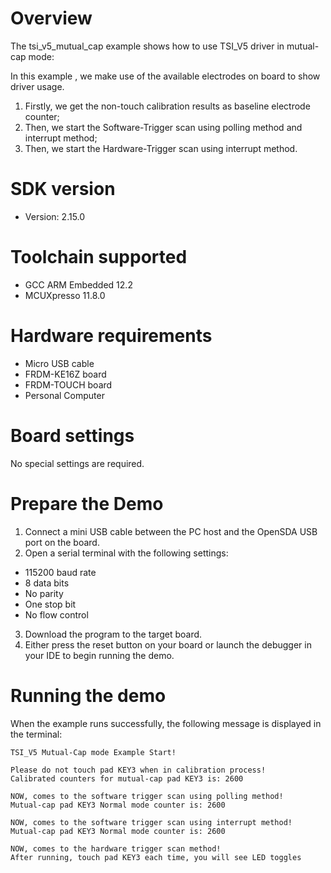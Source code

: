 Overview
========
The tsi_v5_mutual_cap example shows how to use TSI_V5 driver in mutual-cap mode:

In this example , we make use of the available electrodes on board to show driver usage.
1. Firstly, we get the non-touch calibration results as baseline electrode counter;
2. Then, we start the Software-Trigger scan using polling method and interrupt method;
3. Then, we start the Hardware-Trigger scan using interrupt method.


SDK version
===========
- Version: 2.15.0

Toolchain supported
===================
- GCC ARM Embedded  12.2
- MCUXpresso  11.8.0

Hardware requirements
=====================
- Micro USB cable
- FRDM-KE16Z board
- FRDM-TOUCH board
- Personal Computer

Board settings
==============
No special settings are required.

Prepare the Demo
================
1. Connect a mini USB cable between the PC host and the OpenSDA USB port on the board.
2.  Open a serial terminal with the following settings:
   - 115200 baud rate
   - 8 data bits
   - No parity
   - One stop bit
   - No flow control
3. Download the program to the target board.
4. Either press the reset button on your board or launch the debugger in your IDE to begin running the demo.

Running the demo
================
When the example runs successfully, the following message is displayed in the terminal:

~~~~~~~~~~~~~~~~~~~~~
TSI_V5 Mutual-Cap mode Example Start!

Please do not touch pad KEY3 when in calibration process!
Calibrated counters for mutual-cap pad KEY3 is: 2600 

NOW, comes to the software trigger scan using polling method!
Mutual-cap pad KEY3 Normal mode counter is: 2600 

NOW, comes to the software trigger scan using interrupt method!
Mutual-cap pad KEY3 Normal mode counter is: 2600 

NOW, comes to the hardware trigger scan method!
After running, touch pad KEY3 each time, you will see LED toggles
~~~~~~~~~~~~~~~~~~~~~
